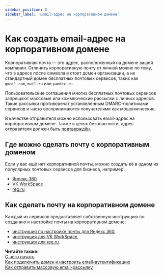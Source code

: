 ```yaml
---
sidebar_position: 8
sidebar_label: 'Email-адрес на корпоративном домене'
---
```


# Как создать email-адрес на корпоративном домене

Корпоративная почта — это адрес, расположенный на домене вашей компании. Отличить корпоративную почту от личной можно по тому, что в адресе после символа `@` стоит домен организации, а не стандартный домен бесплатных почтовых сервисов, таких как `gmail.com`, `mail.ru` или `yandex.ru`.

Пользовательские соглашения многих бесплатных почтовых сервисов запрещают массовые или коммерческие рассылки с личных адресов. Такие рассылки противоречат установленным DMARC-политиками сервисов и часто воспринимаются получателями как мошеннические.

В качестве отправителя можно использовать email-адрес на корпоративном домене. Также в целях безопасности, адрес отправителя должен быть [подтверждён](https://docs.sendsay.ru/#1-добавьте-отправителя-писем).

## Где можно сделать почту с корпоративным доменом

Если у вас ещё нет корпоративной почты, можно создать её в одном из популярных почтовых сервисов для бизнеса, например:

- [Яндекс 360](https://360.yandex.ru/business/corporate-mail/)
- [VK WorkSpace](https://biz.mail.ru/mail/)
- [reg.ru](https://www.reg.ru/hosting/mail)

## Как сделать почту на корпоративном домене

Каждый из сервисов предоставляет собственную инструкцию по созданию и настройке почты на корпоративном домене:

- [инструкция по настройке почты для Яндекс 360](https://yandex.ru/support/yandex-360/business/admin/ru/mail/index.html),
- [инструкция для VK WorkSpace](https://biz.mail.ru/blog/articles/kak-sozdat-poctu-vk-workmail-na-sobstvennom-domene-posagovaya-instrukciya),
- [инструкция для reg.ru](https://help.reg.ru/support/pochta-i-servisy/pochta-regru/kak-zakazat-uslugu-pochta-regru).

**Читайте также**:<br/>
[С чего начать](https://docs.sendsay.ru/#с-чего-начать)<br/>
[Как подключить домен и настроить email-аутентификацию](https://docs.sendsay.ru/email-campaigns/settings/how-to-connect-domain/)<br/>
[Как отправить массовую email-рассылку](https://docs.sendsay.ru/email-campaigns/create-your-campaign/how-to-send-email-campaign/)
